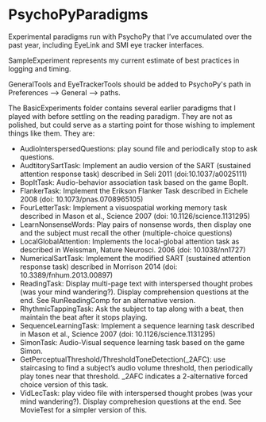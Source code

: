 # PsychoPyParadigms

Experimental paradigms run with PsychoPy that I’ve accumulated over the past year, including EyeLink and SMI eye tracker interfaces. 

SampleExperiment represents my current estimate of best practices in logging and timing.

GeneralTools and EyeTrackerTools should be added to PsychoPy's path in Preferences --> General --> paths.

The BasicExperiments folder contains several earlier paradigms that I played with before settling on the reading paradigm. They are not as polished, but could serve as a starting point for those wishing to implement things like them. They are:

* AudioInterspersedQuestions: play sound file and periodically stop to ask questions.
* AudtitorySartTask: Implement an audio version of the SART (sustained attention response task) described in Seli 2011 (doi:10.1037/a0025111)
* BopItTask: Audio-behavior association task based on the game BopIt.
* FlankerTask: Implement the Erikson Flanker Task described in Eichele 2008 (doi: 10.1073/pnas.0708965105)
* FourLetterTask: Implement a visuospatial working memory task described in Mason et al., Science 2007 (doi: 10.1126/science.1131295)
* LearnNonsenseWords: Play pairs of nonsense words, then display one and the subject must recall the other (multiple-choice questions)
* LocalGlobalAttention: Implements the local-global attention task as described in Weissman, Nature Neurosci. 2006 (doi: 10.1038/nn1727)
* NumericalSartTask: Implement the modified SART (sustained attention response task) described in Morrison 2014 (doi: 10.3389/fnhum.2013.00897)
* ReadingTask: Display multi-page text with interspersed thought probes (was your mind wandering?). Display comprehension questions at the end. See RunReadingComp for an alternative version.
* RhythmicTappingTask: Ask the subject to tap along with a beat, then maintain the beat after it stops playing.
* SequenceLearningTask: Implement a sequence learning task described in Mason et al., Science 2007 (doi: 10.1126/science.1131295)
* SimonTask: Audio-Visual sequence learning task based on the game Simon.
* GetPerceptualThreshold/ThresholdToneDetection(_2AFC): use staircasing to find a subject’s audio volume threshold, then periodically play tones near that threshold. _2AFC indicates a 2-alternative forced choice version of this task.
* VidLecTask: play video file with interspersed thought probes (was your mind wandering?). Display comprehesion questions at the end. See MovieTest for a simpler version of this.
